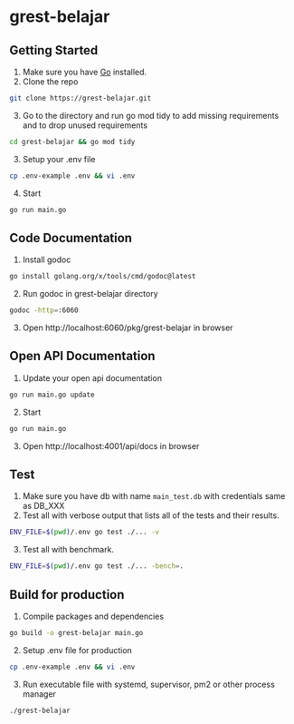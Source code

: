 # grest-belajar

## Getting Started
1. Make sure you have [Go](https://go.dev) installed.
2. Clone the repo
```bash
git clone https://grest-belajar.git
```
3. Go to the directory and run go mod tidy to add missing requirements and to drop unused requirements
```bash
cd grest-belajar && go mod tidy
```
3. Setup your .env file
```bash
cp .env-example .env && vi .env
```
4. Start
```bash
go run main.go
```

## Code Documentation
1. Install godoc
```bash
go install golang.org/x/tools/cmd/godoc@latest
```
2. Run godoc in grest-belajar directory
```bash
godoc -http=:6060
```
3. Open http://localhost:6060/pkg/grest-belajar in browser

## Open API Documentation
1. Update your open api documentation
```bash
go run main.go update
```
2. Start
```bash
go run main.go
```
3. Open http://localhost:4001/api/docs in browser

## Test
1. Make sure you have db with name `main_test.db` with credentials same as DB_XXX
2. Test all with verbose output that lists all of the tests and their results.
```bash
ENV_FILE=$(pwd)/.env go test ./... -v
```
3. Test all with benchmark.
```bash
ENV_FILE=$(pwd)/.env go test ./... -bench=.
```

## Build for production
1. Compile packages and dependencies
```bash
go build -o grest-belajar main.go
```
2. Setup .env file for production
```bash
cp .env-example .env && vi .env
```
3. Run executable file with systemd, supervisor, pm2 or other process manager
```bash
./grest-belajar
```